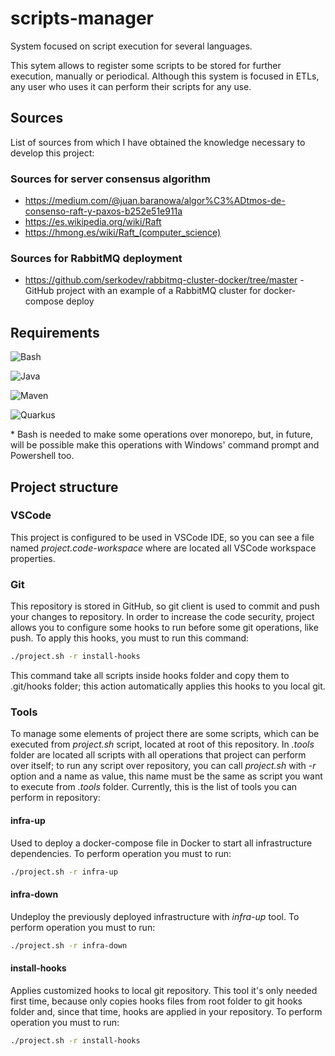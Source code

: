 # scripts-manager
System focused on script execution for several languages.

This sytem allows to register some scripts to be stored for further execution, manually or periodical. Although this system is focused in ETLs, any user who uses it can perform their scripts for any use.

## Sources
List of sources from which I have obtained the knowledge necessary to develop this project:

### Sources for server consensus algorithm
* https://medium.com/@juan.baranowa/algor%C3%ADtmos-de-consenso-raft-y-paxos-b252e51e911a
* https://es.wikipedia.org/wiki/Raft
* https://hmong.es/wiki/Raft_(computer_science)

### Sources for RabbitMQ deployment
* https://github.com/serkodev/rabbitmq-cluster-docker/tree/master - GitHub project with an example of a RabbitMQ cluster for docker-compose deploy

## Requirements

![Bash](https://img.shields.io/badge/Bash-*-8A2BE2)

![Java](https://img.shields.io/badge/Java-17+-red)

![Maven](https://img.shields.io/badge/Maven-3.9+-yellowgreen)

![Quarkus](https://img.shields.io/badge/Quarkus-3+-blue)

\* Bash is needed to make some operations over monorepo, but, in future, will be possible make this operations with Windows' command prompt and Powershell too.

## Project structure

### VSCode
This project is configured to be used in VSCode IDE, so you can see a file named *project.code-workspace* where are located all VSCode workspace properties.

### Git
This repository is stored in GitHub, so git client is used to commit and push your changes to repository. In order to increase the code security, project allows you to configure some hooks to run before some git operations, like push. To apply this hooks, you must to run this command:

```bash
./project.sh -r install-hooks
```

This command take all scripts inside hooks folder and copy them to .git/hooks folder; this action automatically applies this hooks to you local git.

### Tools
To manage some elements of project there are some scripts, which can be executed from *project.sh* script, located at root of this repository. In *.tools* folder are located all scripts with all operations that project can perform over itself; to run any script over repository, you can call *project.sh* with *-r* option and a name as value, this name must be the same as script you want to execute from *.tools* folder. Currently, this is the list of tools you can perform in repository:

#### infra-up
Used to deploy a docker-compose file in Docker to start all infrastructure dependencies. To perform operation you must to run:

```bash
./project.sh -r infra-up
```

#### infra-down
Undeploy the previously deployed infrastructure with *infra-up* tool. To perform operation you must to run:

```bash
./project.sh -r infra-down
```

#### install-hooks
Applies customized hooks to local git repository. This tool it's only needed first time, because only copies hooks files from root folder to git hooks folder and, since that time, hooks are applied in your repository. To perform operation you must to run:

```bash
./project.sh -r install-hooks
```